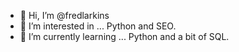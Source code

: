 - 👋 Hi, I’m @fredlarkins
- 👀 I’m interested in ... Python and SEO.
- 🌱 I’m currently learning ... Python and a bit of SQL.

<!---
fredlarkins/fredlarkins is a ✨ special ✨ repository because its `README.md` (this file) appears on your GitHub profile.
You can click the Preview link to take a look at your changes.
--->
